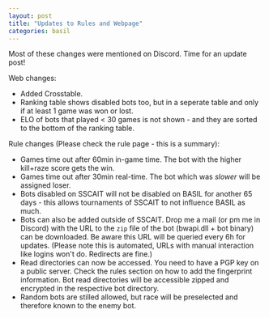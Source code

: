 ```yaml
---
layout: post
title: "Updates to Rules and Webpage"
categories: basil
---
```


Most of these changes were mentioned on Discord. Time for an update post!

Web changes:
* Added Crosstable.
* Ranking table shows disabled bots too, but in a seperate table and only if at least 1 game was won or lost.
* ELO of bots that played < 30 games is not shown - and they are sorted to the bottom of the ranking table.

Rule changes (Please check the rule page - this is a summary):
* Games time out after 60min in-game time. The bot with the higher kill+raze score gets the win.
* Games time out after 30min real-time. The bot which was *slower* will be assigned loser.
* Bots disabled on SSCAIT will not be disabled on BASIL for another 65 days - this allows tournaments of SSCAIT to not influence BASIL as much.
* Bots can also be added outside of SSCAIT. Drop me a mail (or pm me in Discord) with the URL to the `zip` file of the bot (bwapi.dll + bot binary) can be downloaded. Be aware this URL will be queried every 6h for updates. (Please note this is automated, URLs with manual interaction like logins won't do. Redirects are fine.)
* Read directories can now be accessed. You need to have a PGP key on a public server. Check the rules section on how to add the fingerprint information. Bot read directories will be accessible zipped and encrypted in the respective bot directory.
* Random bots are stilled allowed, but race will be preselected and therefore known to the enemy bot.
